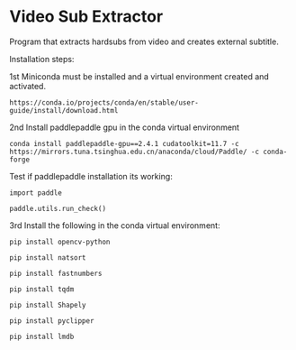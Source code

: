 # Video Sub Extractor
Program that extracts hardsubs from video and creates external subtitle.

Installation steps:

1st Miniconda must be installed and a virtual environment created and activated.
```
https://conda.io/projects/conda/en/stable/user-guide/install/download.html
```

2nd Install paddlepaddle gpu in the conda virtual environment

```
conda install paddlepaddle-gpu==2.4.1 cudatoolkit=11.7 -c https://mirrors.tuna.tsinghua.edu.cn/anaconda/cloud/Paddle/ -c conda-forge
```
Test if paddlepaddle installation its working:
```
import paddle
```
```
paddle.utils.run_check()
```

3rd Install the following in the conda virtual environment:
```
pip install opencv-python
```
```
pip install natsort
```
```
pip install fastnumbers
```
```
pip install tqdm
```
```
pip install Shapely
```
```
pip install pyclipper
```
```
pip install lmdb
```
